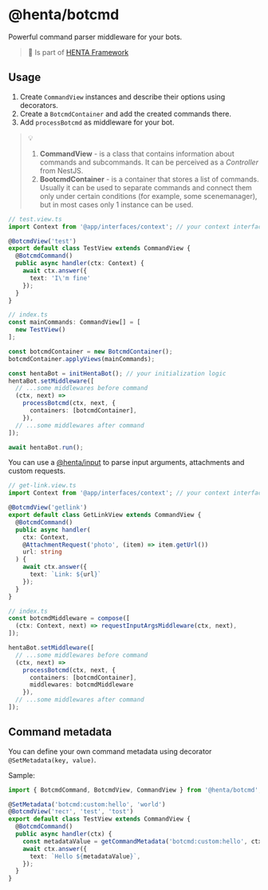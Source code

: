 # @henta/botcmd
Powerful command parser middleware for your bots.
> 📌 Is part of [HENTA Framework](https://github.com/u14-team/henta)

## Usage
1. Create `CommandView` instances and describe their options using decorators.
2. Create a `BotcmdContainer` and add the created commands there.
3. Add `processBotcmd` as middleware for your bot.

> 💡
> 1. **CommandView** - is a class that contains information about commands and subcommands. It can be perceived as a *Controller* from NestJS.
> 2. **BootcmdContainer** - is a container that stores a list of commands. Usually it can be used to separate commands and connect them only under certain conditions (for example, some scenemanager), but in most cases only 1 instance can be used.

```ts
// test.view.ts
import Context from '@app/interfaces/context'; // your context interface extends BotcmdContext

@BotcmdView('test')
export default class TestView extends CommandView {
  @BotcmdCommand()
  public async handler(ctx: Context) {
    await ctx.answer({
      text: 'I\'m fine'
    });
  }
}

// index.ts
const mainCommands: CommandView[] = [
  new TestView()
];

const botcmdContainer = new BotcmdContainer();
botcmdContainer.applyViews(mainCommands);

const hentaBot = initHentaBot(); // your initialization logic
hentaBot.setMiddleware([
  // ...some middlewares before command
  (ctx, next) =>
    processBotcmd(ctx, next, {
      containers: [botcmdContainer],
    }),
  // ...some middlewares after command
]);

await hentaBot.run();
```

You can use a [@henta/input](https://github.com/u14-team/henta/packages/input) to parse input arguments, attachments and custom requests.

```ts
// get-link.view.ts
import Context from '@app/interfaces/context'; // your context interface extends BotcmdContext

@BotcmdView('getlink')
export default class GetLinkView extends CommandView {
  @BotcmdCommand()
  public async handler(
    ctx: Context,
    @AttachmentRequest('photo', (item) => item.getUrl())
    url: string
  ) {
    await ctx.answer({
      text: `Link: ${url}`
    });
  }
}

// index.ts
const botcmdMiddleware = compose([
  (ctx: Context, next) => requestInputArgsMiddleware(ctx, next),
]);

hentaBot.setMiddleware([
  // ...some middlewares before command
  (ctx, next) =>
    processBotcmd(ctx, next, {
      containers: [botcmdContainer],
      middlewares: botcmdMiddleware
    }),
  // ...some middlewares after command
]);
```

## Command metadata
You can define your own command metadata using decorator `@SetMetadata(key, value)`.

Sample:
```ts
import { BotcmdCommand, BotcmdView, CommandView } from '@henta/botcmd';

@SetMetadata('botcmd:custom:hello', 'world')
@BotcmdView('тест', 'test', 'tost')
export default class TestView extends CommandView {
  @BotcmdCommand()
  public async handler(ctx) {
    const metadataValue = getCommandMetadata('botcmd:custom:hello', ctx.botcmdData.command);
    await ctx.answer({
      text: `Hello ${metadataValue}`,
    });
  }
}
```

